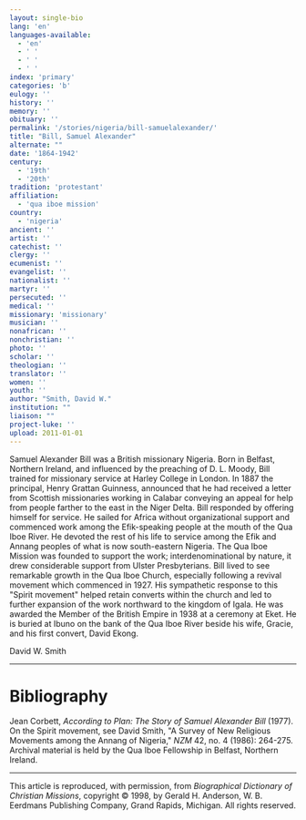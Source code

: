 ```yaml
---
layout: single-bio
lang: 'en'
languages-available:
  - 'en'
  - ' '
  - ' '
  - ' '
index: 'primary'
categories: 'b'
eulogy: ''
history: ''
memory: ''
obituary: ''
permalink: '/stories/nigeria/bill-samuelalexander/'
title: "Bill, Samuel Alexander"
alternate: ""
date: '1864-1942'
century:
  - '19th'
  - '20th'
tradition: 'protestant'
affiliation:
  - 'qua iboe mission'
country:
  - 'nigeria'
ancient: ''
artist: ''
catechist: ''
clergy: ''
ecumenist: ''
evangelist: ''
nationalist: ''
martyr: ''
persecuted: ''
medical: ''
missionary: 'missionary'
musician: ''
nonafrican: ''
nonchristian: ''
photo: ''
scholar: ''
theologian: ''
translator: ''
women: ''
youth: ''
author: "Smith, David W."
institution: ""
liaison: ""
project-luke: ''
upload: 2011-01-01
---
```




Samuel Alexander Bill was a British missionary Nigeria. Born in Belfast, Northern Ireland, and influenced by the preaching of D. L. Moody, Bill trained for missionary service at Harley College in London. In 1887 the principal, Henry Grattan Guinness, announced that he had received a letter from Scottish missionaries working in Calabar conveying an appeal for help from people farther to the east in the Niger Delta. Bill responded by offering himself for service. He sailed for Africa without organizational support and commenced work among the Efik-speaking people at the mouth of the Qua Iboe River. He devoted the rest of his life to service among the Efik and Annang peoples of what is now south-eastern Nigeria. The Qua Iboe Mission was founded to support the work; interdenominational by nature, it drew considerable support from Ulster Presbyterians. Bill lived to see remarkable growth in the Qua Iboe Church, especially following a revival movement which commenced in 1927. His sympathetic response to this "Spirit movement" helped retain converts within the church and led to further expansion of the work northward to the kingdom of Igala. He was awarded the Member of the British Empire in 1938 at a ceremony at Eket. He is buried at Ibuno on the bank of the Qua Iboe River beside his wife, Gracie, and his first convert, David Ekong.

David W. Smith

---

# Bibliography

Jean Corbett, *According to Plan: The Story of Samuel Alexander Bill* (1977). On the Spirit movement, see David Smith, "A Survey of New Religious Movements among the Annang of Nigeria," *NZM* 42, no. 4 (1986): 264-275. Archival material is held by the Qua Iboe Fellowship in Belfast, Northern Ireland.

---

This article is reproduced, with permission, from *Biographical Dictionary of Christian Missions*, copyright © 1998, by Gerald H. Anderson, W. B. Eerdmans Publishing Company, Grand Rapids, Michigan. All rights reserved.
